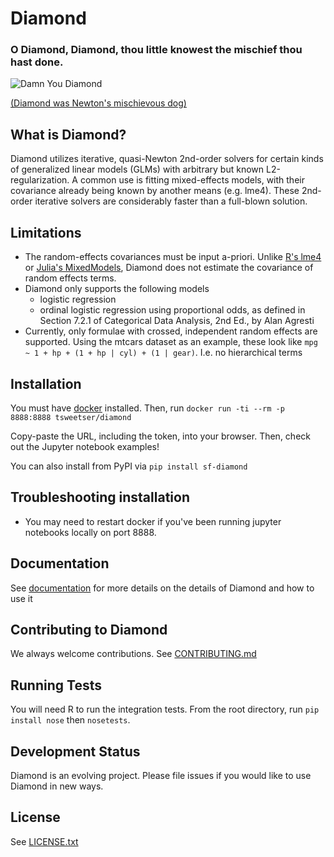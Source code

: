 # Diamond

### O Diamond, Diamond, thou little knowest the mischief thou hast done.

![Damn You Diamond](diamond_fire.jpg?raw=true "Damn You Diamond!")

[(Diamond was Newton's mischievous dog)](https://en.wikipedia.org/wiki/Diamond_(dog))


## What is Diamond?
Diamond utilizes iterative, quasi-Newton 2nd-order solvers for certain kinds of generalized linear  models (GLMs) with arbitrary but known L2-regularization. A common use is fitting mixed-effects models, with their covariance already being known by another means (e.g. lme4). These 2nd-order iterative solvers are considerably faster than a full-blown solution. 

## Limitations
* The random-effects covariances must be input a-priori. Unlike [R's lme4](https://cran.r-project.org/web/packages/lme4/lme4.pdf) or [Julia's MixedModels](https://github.com/dmbates/MixedModels.jl), Diamond does not estimate the covariance of random effects terms. 
* Diamond only supports the following models
	* logistic regression
	* ordinal logistic regression using proportional odds, as defined in Section 7.2.1 of Categorical Data Analysis, 2nd Ed., by Alan Agresti
* Currently, only formulae with crossed, independent random effects are supported. Using the mtcars dataset as an example, these look like `mpg ~ 1 + hp + (1 + hp | cyl) + (1 | gear)`. I.e. no hierarchical terms

## Installation
You must have [docker](https://docs.docker.com/engine/installation/) installed. Then, run
`docker run -ti --rm -p 8888:8888 tsweetser/diamond`

Copy-paste the URL, including the token, into your browser. Then, check out the Jupyter notebook examples!

You can also install from PyPI via `pip install sf-diamond`

## Troubleshooting installation
* You may need to restart docker if you've been running jupyter notebooks locally on port 8888.

## Documentation
See [documentation](http://stitchfix.github.io/diamond/) for more details on the details of Diamond and how to use it

## Contributing to Diamond

We always welcome contributions. See [CONTRIBUTING.md](CONTRIBUTING.md)

## Running Tests
You will need R to run the integration tests. From the root directory, run `pip install nose` then `nosetests`.

## Development Status
Diamond is an evolving project. Please file issues if you would like to use Diamond in new ways.

## License
See [LICENSE.txt](LICENSE.txt)
